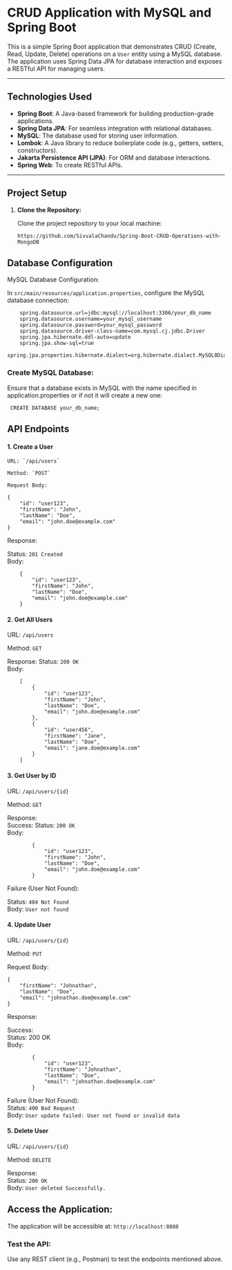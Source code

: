 # CRUD Application with MySQL and Spring Boot

This is a simple Spring Boot application that demonstrates CRUD (Create, Read, Update, Delete) operations on a `User` entity using a MySQL database. The application uses Spring Data JPA for database interaction and exposes a RESTful API for managing users.


---

## Technologies Used

- **Spring Boot**: A Java-based framework for building production-grade applications.
- **Spring Data JPA**: For seamless integration with relational databases.
- **MySQL**: The database used for storing user information.
- **Lombok**: A Java library to reduce boilerplate code (e.g., getters, setters, constructors).
- **Jakarta Persistence API (JPA)**: For ORM and database interactions.
- **Spring Web**: To create RESTful APIs.
  
---

## Project Setup

1. **Clone the Repository:**

   Clone the project repository to your local machine:

   ```
   https://github.com/SivvalaChandu/Spring-Boot-CRUD-Operations-with-MongoDB
   ```

## Database Configuration

   MySQL Database Configuration:

   In `src/main/resources/application.properties`, configure the MySQL database connection:

```
    spring.datasource.url=jdbc:mysql://localhost:3306/your_db_name
    spring.datasource.username=your_mysql_username
    spring.datasource.password=your_mysql_password
    spring.datasource.driver-class-name=com.mysql.cj.jdbc.Driver
    spring.jpa.hibernate.ddl-auto=update
    spring.jpa.show-sql=true
    spring.jpa.properties.hibernate.dialect=org.hibernate.dialect.MySQL8Dialect
```

### Create MySQL Database:

Ensure that a database exists in MySQL with the name specified in application.properties or if not it will create a new one:

   ``` CREATE DATABASE your_db_name;```

## API Endpoints
#### 1. Create a User

    URL: `/api/users`

    Method: `POST`

    Request Body:
```
{
    "id": "user123",
    "firstName": "John",
    "lastName": "Doe",
    "email": "john.doe@example.com"
}

```
Response:

   Status: `201 Created` \
   Body:
```
    {
        "id": "user123",
        "firstName": "John",
        "lastName": "Doe",
        "email": "john.doe@example.com"
    }
```
#### 2. Get All Users

   URL: `/api/users`

   Method: `GET`

   Response:
        Status: `200 OK` \
        Body:
```
    [
        {
            "id": "user123",
            "firstName": "John",
            "lastName": "Doe",
            "email": "john.doe@example.com"
        },
        {
            "id": "user456",
            "firstName": "Jane",
            "lastName": "Doe",
            "email": "jane.doe@example.com"
        }
    ]
```

#### 3. Get User by ID

   URL: `/api/users/{id}`

   Method: `GET`

   Response: \
     Success: 
       Status: `200 OK` \
       Body:

```
        {
            "id": "user123",
            "firstName": "John",
            "lastName": "Doe",
            "email": "john.doe@example.com"
        }
```

   Failure (User Not Found):

   Status: `404 Not Found` \
   Body: ```User not found```

#### 4. Update User

   URL: `/api/users/{id}`

   Method: `PUT`

   Request Body:
```
{
    "firstName": "Johnathan",
    "lastName": "Doe",
    "email": "johnathan.doe@example.com"
}
```
Response:

   Success: \
        Status: 200 OK \
        Body:
```
        {
            "id": "user123",
            "firstName": "Johnathan",
            "lastName": "Doe",
            "email": "johnathan.doe@example.com"
        }
```
   Failure (User Not Found): \
         Status: `400 Bad Request` \
         Body: `User update failed: User not found or invalid data`

#### 5. Delete User

   URL: `/api/users/{id}`

   Method: `DELETE`

   Response: \
        Status: `200 OK` \
        Body: `User deleted Successfully.`


## Access the Application:

The application will be accessible at:
` http://localhost:8080 `

### Test the API:
Use any REST client (e.g., Postman) to test the endpoints mentioned above.
